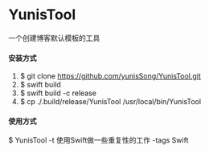 # YunisTool

一个创建博客默认模板的工具


#### 安装方式
1. $ git clone https://github.com/yunisSong/YunisTool.git
2. $  swift build
3. $ swift build -c release
4. $ cp ./.build/release/YunisTool /usr/local/bin/YunisTool


#### 使用方式
$ YunisTool -t 使用Swift做一些重复性的工作 -tags Swift


